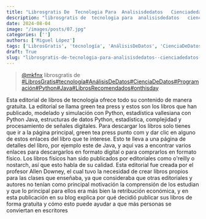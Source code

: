 ```yaml
---
title: "Librosgratis De  Tecnologia Para  Analisisdedatos   Cienciadedatos   Programacion   Python   Java Y"
description: "librosgratis de  tecnologia para  analisisdedatos   cienciadedatos   programacion   python   java y"
date: 2024-08-04
image: "/images/posts/07.jpg"
categories: ['']
authors: ['Miguel López']
tags: ['LibrosGratis', 'tecnología', 'AnálisisDeDatos', 'CienciaDeDatos', 'Programación', 'Python', 'Java', 'LibrosRecomendados', 'onthisday']
draft: True
slug: "librosgratis-de-tecnologia-para-analisisdedatos--cienciadedatos--programacion--python--java-y"
---
```


<blockquote class="tiktok-embed" cite="{https://www.tiktok.com/@mkfnx/video/7391940261804395781}" data-video-id="7391940261804395781" style="max-width: 605px;min-width: 325px;" > <section> <a target="_blank" title="@mkfnx" href="https://www.tiktok.com/@mkfnx?refer=embed">@mkfnx</a> librosgratis de </section> <a title="LibrosGratis" target="_blank" href="https://www.tiktok.com/tag/LibrosGratis?refer=embed">#LibrosGratis</a><a title="tecnología" target="_blank" href="https://www.tiktok.com/tag/tecnología?refer=embed">#tecnología</a><a title="AnálisisDeDatos" target="_blank" href="https://www.tiktok.com/tag/AnálisisDeDatos?refer=embed">#AnálisisDeDatos</a><a title="CienciaDeDatos" target="_blank" href="https://www.tiktok.com/tag/CienciaDeDatos?refer=embed">#CienciaDeDatos</a><a title="Programación" target="_blank" href="https://www.tiktok.com/tag/Programación?refer=embed">#Programación</a><a title="Python" target="_blank" href="https://www.tiktok.com/tag/Python?refer=embed">#Python</a><a title="Java" target="_blank" href="https://www.tiktok.com/tag/Java?refer=embed">#Java</a><a title="LibrosRecomendados" target="_blank" href="https://www.tiktok.com/tag/LibrosRecomendados?refer=embed">#LibrosRecomendados</a><a title="onthisday" target="_blank" href="https://www.tiktok.com/tag/onthisday?refer=embed">#onthisday</a> </blockquote> <script async src="https://www.tiktok.com/embed.js"></script>

Esta editorial de libros de tecnología ofrece todo su contenido de manera gratuita. La editorial se llama green tea press y estos son los libros que han publicado, modelado y simulación con Python, estadística vallesiana con Python Java, estructuras de datos Python, estadística, complejidad y procesamiento de señales digitales. Para descargar los libros solo tienes que ir a la página principal, green tea press punto com y dar clic en alguno de estos enlaces del libro que te interese. Esto te lleva a una página de detalles del libro, por ejemplo este de Java, y aquí vas a encontrar varios enlaces para descargarlos en formato digital o para comprarlos en formato físico. Los libros físicos han sido publicados por editoriales como o'reilly o nostarch, así que esto habla de su calidad. Esta editorial fue creada por el profesor Allen Downey, el cual tuvo la necesidad de crear libros propios para las clases que enseñaba, ya que consideraba que otras editoriales y autores no tenían como principal motivación la comprensión de los estudian y que lo principal para ellos era más bien la retribución económica, y en esta publicación en su blog explica por qué decidió publicar sus libros de forma gratuita y cómo esto puede ayudar a que más personas se conviertan en escritores 